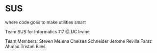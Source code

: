 # SUS
where code goes to make utilities smart

Team SUS for Informatics 117 @ UC Irvine

Team Members:
Steven Melena
Chelsea Schneider
Jerome Revilla
Faraz Ahmad
Tristan Biles
